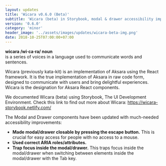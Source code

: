 ```yaml
---
layout: updates
title: 'Wicara v0.6.0 (Beta)'
subtitle: 'Wicara (beta) in Storybook, modal & drawer accessibility improvements'
version: '0.6.0'
category: 'minor'
header_image: '../assets/images/updates/wicara-beta-img.png'
date: 2018-10-25T07:00:00+07:00
---
```


**wicara /wi·ca·ra/ noun**<br />
is a series of voices in a language used to communicate words and sentences.

Wicara (previously kata-kit) is an implementation of Aksara using the React framework. It is the true implementation of Aksara in raw code form, designed to communicate with users and bring delightful experiences. Wicara is the designation for Aksara React components.

We documented Wicara (beta) using Storybook, The UI Development Environment. Check this link to find out more about Wicara: https://wicara-storybook.netlify.com/

The Modal and Drawer components have been updated with much-needed accessibility improvements:

- **Made modal/drawer closable by pressing the escape button.** This is crucial for easy access for people with no access to a mouse.
- **Used correct ARIA roles/attributes.**
- **Trap focus inside the modal/drawer.** This traps focus inside the modal/drawer when switching between elements inside the modal/drawer with the Tab key.
